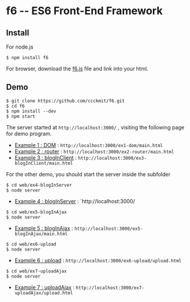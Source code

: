 # f6 -- ES6 Front-End Framework

## Install

For node.js 

```
$ npm install f6
```

For browser, download the [f6.js](web/f6.js) file and link into your html.


## Demo

```
$ git clone https://github.com/ccckmit/f6.git
$ cd f6
$ npm install --dev
$ npm start
```

The server started at `http://localhost:3000/` , visiting the following page for demo program.

* [Example 1 : DOM](web/ex1-dom/) :  `http://localhost:3000/ex1-dom/main.html`
* [Example 2 : router](web/ex2-router/) :  `http://localhost:3000/ex2-router/main.html`
* [Example 3 : blogInClient](web/ex3-blogInClient/) :  `http://localhost:3000/ex3-blogInClient/main.html`

For the other demo, you should start the server inside the subfolder

```
$ cd web/ex4-blogInServer
$ node server
```

* [Example 4 : blogInServer](web/ex4-blogInServer/) :  `http://localhost:3000/

```
$ cd web/ex5-blogInAjax
$ node server
```

* [Example 5 : blogInAjax](web/ex5-blogInAjax/) :  `http://localhost:3000/ex5-blogInAjax/main.html`


```
$ cd web/ex6-upload
$ node server
```

* [Example 6 : upload](web/ex6-upload/) :  `http://localhost:3000/ex6-upload/upload.html`

```
$ cd web/ex7-uploadAjax
$ node server
```

* [Example 7 : uploadAjax](web/ex7-uploadAjax/) :  `http://localhost:3000/ex7-uploadAjax/upload.html`
